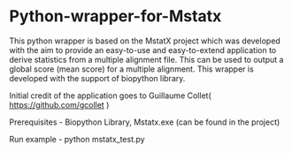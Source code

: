 # Python-wrapper-for-Mstatx

This python wrapper is based on the MstatX project which was developed with the aim to provide an easy-to-use and easy-to-extend application to derive statistics from a multiple alignment file. This can be used to output a global score (mean score) for a multiple alignment. This wrapper is developed with the support of biopython library.

Initial credit of the application goes to Guillaume Collet( https://github.com/gcollet )

Prerequisites -
	Biopython Library, 
	Mstatx.exe (can be found in the project)

Run example - python mstatx_test.py





